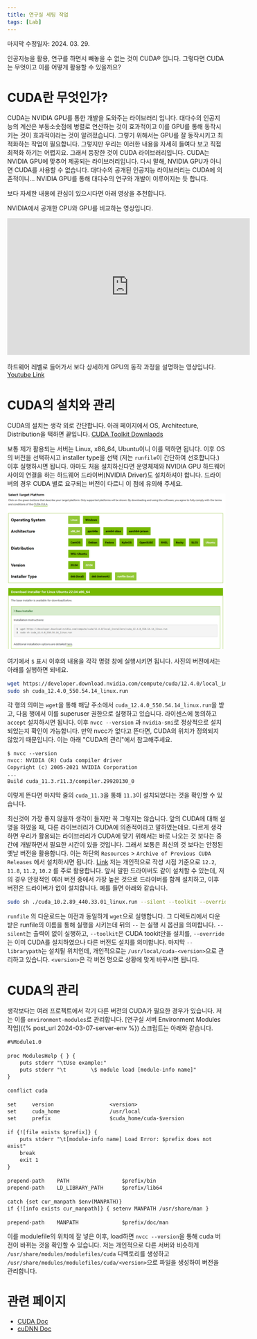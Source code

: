 ```yaml
---
title: 연구실 세팅 작업
tags: [Lab] 
---
```


마지막 수정일자: 2024. 03. 29.

인공지능을 활용, 연구를 하면서 빼놓을 수 없는 것이 CUDA® 입니다.
그렇다면 CUDA는 무엇이고 이를 어떻게 활용할 수 있을까요?

# CUDA란 무엇인가?

CUDA는 NVIDIA GPU를 통한 개발을 도와주는 라이브러리 입니다.
대다수의 인공지능의 계산은 부동소숫점에 병렬로 연산하는 것이 효과적이고 이를 GPU를 통해 동작시키는 것이 효과적이라는 것이 알려졌습니다.
그렇기 위해서는 GPU를 잘 동작시키고 최적화하는 작업이 필요합니다. 그렇지만 우리는 이러한 내용을 자세히 들여다 보고 직접 최적화 하기는 어렵지요. 그래서 등장한 것이 CUDA 라이브러리입니다. 
CUDA는 NVIDIA GPU에 맞추어 제공되는 라이브러리입니다. 다시 말해, NVIDIA GPU가 아니면 CUDA를 사용할 수 없습니다. 대다수의 공개된 인공지능 라이브러리는 CUDA에 의존적이니... NVIDIA GPU를 통해 대다수의 연구와 개발이 이루어지는 듯 합니다. 

보다 자세한 내용에 관심이 있으시다면 아래 영상을 추천합니다.

NVIDIA에서 공개한 CPU와 GPU를 비교하는 영상입니다.
<iframe width="560" height="315" src="https://www.youtube.com/embed/-P28LKWTzrI?si=E9UOvsQAH7RFuX_b" title="YouTube video player" frameborder="0" allow="accelerometer; autoplay; clipboard-write; encrypted-media; gyroscope; picture-in-picture; web-share" referrerpolicy="strict-origin-when-cross-origin" allowfullscreen></iframe>

하드웨어 레벨로 들어가서 보다 상세하게 GPU의 동작 과정을 설명하는 영상입니다.
[Youtube Link](https://youtu.be/ZdITviTD3VM?si=pj98yU9wsU4ViVoH)

# CUDA의 설치와 관리

CUDA의 설치는 생각 외로 간단합니다.
아래 페이지에서 OS, Architecture, Distribution을 택하면 끝입니다.
[CUDA Toolkit Downlaods](https://developer.nvidia.com/cuda-downloads)

보통 제가 활용되는 서버는 Linux, x86_64, Ubuntu이니 이를 택하면 됩니다.
이후 OS의 버전을 선택하시고 installer type을 선택 (저는 `runfile`이 간단하여 선호합니다.) 이후 실행하시면 됩니다.
아마도 처음 설치하신다면 운영체제와 NVIDIA GPU 하드웨어 사이의 연결을 하는 하드웨어 드라이버(NVIDIA Driver)도 설치하셔야 합니다. 드라이버의 경우 CUDA 별로 요구되는 버전이 다르니 이 점에 유의해 주세요.

![cuda_install](/assets/images/240329_cudainstall.png)

여기에서 `$` 표시 이후의 내용을 각각 명령 창에 실행시키면 됩니다.
사진의 버전에서는 아래를 실행하면 되네요.
```bash
wget https://developer.download.nvidia.com/compute/cuda/12.4.0/local_installers/cuda_12.4.0_550.54.14_linux.run
sudo sh cuda_12.4.0_550.54.14_linux.run
```
각 행의 의미는 `wget`을 통해 해당 주소에서 `cuda_12.4.0_550.54.14_linux.run`을 받고, 다음 행에서 이를 superuser 권한으로 실행하고 있습니다. 
라이센스에 동의하고 `accept` 설치하시면 됩니다.
이후 `nvcc --version` 과 `nvidia-smi`로 정상적으로 설치되었는지 확인이 가능합니다. 만약 nvcc가 없다고 뜬다면, CUDA의 위치가 정의되지 않았기 때문입니다. 이는 아래 "CUDA의 관리"에서 참고해주세요.

```
$ nvcc --version
nvcc: NVIDIA (R) Cuda compiler driver
Copyright (c) 2005-2021 NVIDIA Corporation
...
Build cuda_11.3.r11.3/compiler.29920130_0
```
이렇게 뜬다면 마지막 줄의 `cuda_11.3`을 통해 `11.3`이 설치되었다는 것을 확인할 수 있습니다.

최신것이 가장 좋지 않을까 생각이 들지만 꼭 그렇지는 않습니다.
앞의 CUDA에 대해 설명을 하였을 때, 다른 라이브러리가 CUDA에 의존적이라고 말하였는데요. 다르게 생각하면 우리가 활용되는 라이브러리가 CUDA에 맞기 위해서는 바로 나오는 것 보다는 중간에 개발하면서 필요한 시간이 있을 것입니다. 그래서 보통은 최신의 것 보다는 안정된 옛날 버전을 활용합니다. 
이는 하단의 `Resources` > `Archive of Previous CUDA Releases` 에서 설치하시면 됩니다. [Link](https://developer.nvidia.com/cuda-toolkit-archive)
저는 개인적으로 작성 시점 기준으로 `12.2`, `11.8`, `11.2`, `10.2` 를 주로 활용합니다. 앞서 말한 드라이버도 같이 설치할 수 있는데, 저의 경우 안정적인 여러 버전 중에서 가장 높은 것으로 드라이버를 함께 설치하고, 이후 버전은 드라이버가 없이 설치합니다. 예를 들면 아래와 같습니다.

```bash
sudo sh ./cuda_10.2.89_440.33.01_linux.run --silent --toolkit --override --librarypath=/usr/local/cuda-10.2
```
`runfile` 의 다운로드는 이전과 동일하게 `wget`으로 실행합니다. 그 디렉토리에서 다운받은 runfile의 이름을 통해 실행을 시키는데 뒤의 `--` 는 실행 시 옵션을 의미합니다. 
`--silent`는 출력이 없이 실행하고, `--toolkit`은 CUDA tookit만을 설치를, `--override`는 이미 CUDA를 설치하였으나 다른 버전도 설치를 의미합니다.
마지막 `--librarypath`는 설치될 위치인데, 개인적으로는 `/usr/local/cuda-<version>`으로 관리하고 있습니다. `<version>`은 각 버전 명으로 상황에 맞게 바꾸시면 됩니다.

# CUDA의 관리

생각보다는 여러 프로젝트에서 각기 다른 버전의 CUDA가 필요한 경우가 있습니다.
저는 이를 `environment-modules`로 관리합니다. [연구실 서버 Environment Modules 작업]({% post_url 2024-03-07-server-env %})
스크립트는 아래와 같습니다.
```
#%Module1.0

proc ModulesHelp { } {
    puts stderr "\tUse example:"
    puts stderr "\t        \$ module load [module-info name]"
}

conflict cuda

set     version                  <version>
set     cuda_home                /usr/local
set     prefix                   $cuda_home/cuda-$version

if {![file exists $prefix]} {
    puts stderr "\t[module-info name] Load Error: $prefix does not exist"
    break
    exit 1
}

prepend-path    PATH                 $prefix/bin
prepend-path    LD_LIBRARY_PATH      $prefix/lib64

catch {set cur_manpath $env(MANPATH)}
if {![info exists cur_manpath]} { setenv MANPATH /usr/share/man }

prepend-path    MANPATH              $prefix/doc/man
```
이를 modulefile의 위치에 잘 넣은 이후, load하면 `nvcc --version`을 통해 cuda 버전이 바뀌는 것을 확인할 수 있습니다.
저는 개인적으로 다른 서버와 비슷하게 `/usr/share/modules/modulefiles/cuda` 디렉토리를 생성하고 `/usr/share/modules/modulefiles/cuda/<version>`으로 파일을 생성하여 버전을 관리합니다. 

# 관련 페이지

- [CUDA Doc](https://docs.nvidia.com/cuda/cuda-installation-guide-microsoft-windows/)
- [cuDNN Doc](https://docs.nvidia.com/deeplearning/cudnn/install-guide/index.html)